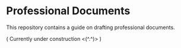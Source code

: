 <h1>Professional Documents</h1>	

This repository contains a guide on drafting professional documents.


( Currently under construction <(^.^)> )
